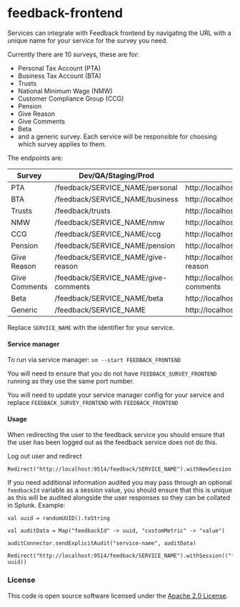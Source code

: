 
# feedback-frontend

Services can integrate with Feedback frontend by navigating the URL with a unique name for your service for the survey you need.

Currently there are 10 surveys, these are for:
* Personal Tax Account (PTA)
* Business Tax Account (BTA)
* Trusts
* National Minimum Wage (NMW)
* Customer Compliance Group (CCG)
* Pension
* Give Reason
* Give Comments
* Beta
* and a generic survey. Each service will be responsible for choosing which survey applies to them.

The endpoints are:

| Survey        | Dev/QA/Staging/Prod                  | Local                                                     |
|---------------|--------------------------------------|-----------------------------------------------------------|
| PTA           | /feedback/SERVICE_NAME/personal      | http://localhost:9514/feedback/SERVICE_NAME/personal      |
| BTA           | /feedback/SERVICE_NAME/business      | http://localhost:9514/feedback/SERVICE_NAME/business      |
| Trusts        | /feedback/trusts                     | http://localhost:9514/feedback/trusts                     |
| NMW           | /feedback/SERVICE_NAME/nmw           | http://localhost:9514/feedback/SERVICE_NAME/nmw           |
| CCG           | /feedback/SERVICE_NAME/ccg           | http://localhost:9514/feedback/SERVICE_NAME/ccg           |
| Pension       | /feedback/SERVICE_NAME/pension       | http://localhost:9514/feedback/SERVICE_NAME/pension       |
| Give Reason   | /feedback/SERVICE_NAME/give-reason   | http://localhost:9514/feedback/SERVICE_NAME/give-reason   |
| Give Comments | /feedback/SERVICE_NAME/give-comments | http://localhost:9514/feedback/SERVICE_NAME/give-comments |
| Beta          | /feedback/SERVICE_NAME/beta          | http://localhost:9514/feedback/SERVICE_NAME/beta          | 
 | Generic       | /feedback/SERVICE_NAME               | http://localhost:9514/feedback/SERVICE_NAME               |

Replace `SERVICE_NAME` with the identifier for your service.

#### Service manager

To run via service manager: `sm --start FEEDBACK_FRONTEND`

You will need to ensure that you do not have `FEEDBACK_SURVEY_FRONTEND` running as they use the same port number.

You will need to update your service manager config for your service and replace `FEEDBACK_SURVEY_FRONTEND` with `FEEDBACK_FRONTEND`

#### Usage

When redirecting the user to the feedback service you should ensure that the user has been logged out as the feedback service does not do this.

Log out user and redirect
```
Redirect("http://localhost:9514/feedback/SERVICE_NAME").withNewSession
```

If you need additional information audited you may pass through an optional `feedbackId` variable as a session value, you should ensure that this is unique as this will be audited alongside the user responses so they can be collated in Splunk.
Example:
```
val uuid = randomUUID().toString

val auditData = Map("feedbackId" -> uuid, "customMetric" -> "value")

auditConnector.sendExplicitAudit("service-name", auditData)

Redirect("http://localhost:9514/feedback/SERVICE_NAME").withSession(("feedbackId", uuid))
```
### License

This code is open source software licensed under the [Apache 2.0 License]("http://www.apache.org/licenses/LICENSE-2.0.html").

